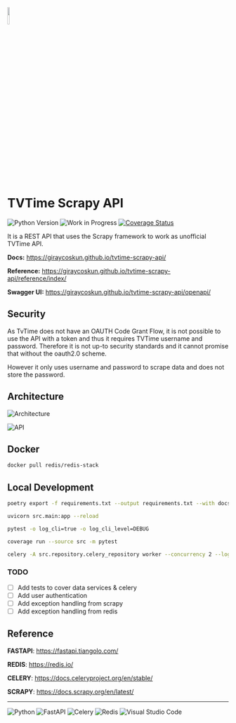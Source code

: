 <img src="https://cdn-icons-png.flaticon.com/512/10194/10194172.png" width="10%">

# TVTime Scrapy API

![Python Version](https://img.shields.io/badge/python-3.10-blue.svg)
![Work in Progress](https://img.shields.io/badge/Work-In%20Progress-red)
[![Coverage Status](https://coveralls.io/repos/github/giraycoskun/tvtime-scrapy-api/badge.svg?branch=main)](https://coveralls.io/github/giraycoskun/tvtime-scrapy-api?branch=main)

It is a REST API that uses the Scrapy framework to work as unofficial TVTime API.

**Docs:** <https://giraycoskun.github.io/tvtime-scrapy-api/>

**Reference:** <https://giraycoskun.github.io/tvtime-scrapy-api/reference/index/>

**Swagger UI:** <https://giraycoskun.github.io/tvtime-scrapy-api/openapi/>

## Security

As TvTime does not have an OAUTH Code Grant Flow, it is not possible to use the API with a token and thus it requires TVTime username and password. Therefore it is not up-to security standards and it cannot promise that without the oauth2.0 scheme.

However it only uses username and password to scrape data and does not store the password.

## Architecture

![Architecture](https://drive.google.com/uc?export=view&id=1EOAMykKKfjmsLSeXlrIw4QOsD3BSgAZU)

![API](https://drive.google.com/uc?export=view&id=1AhywkAhRfkQv_xdmGha4vFxjuqfKLAkk)

## Docker

```bash
docker pull redis/redis-stack
```

## Local Development

```bash
poetry export -f requirements.txt --output requirements.txt --with docs,dev,test
```

```bash
uvicorn src.main:app --reload
```

```bash
pytest -o log_cli=true -o log_cli_level=DEBUG 
```

```bash
coverage run --source src -m pytest
```

```bash
celery -A src.repository.celery_repository worker --concurrency 2 --loglevel=DEBUG
```

### TODO

- [ ] Add tests to cover data services & celery
- [ ] Add user authentication
- [ ] Add exception handling from scrapy
- [ ] Add exception handling from redis

## Reference

**FASTAPI**: <https://fastapi.tiangolo.com/>

**REDIS**: <https://redis.io/>

**CELERY**: <https://docs.celeryproject.org/en/stable/>

**SCRAPY**: <https://docs.scrapy.org/en/latest/>

---

![Python](https://img.shields.io/badge/python-3670A0?style=for-the-badge&logo=python&logoColor=ffdd54)
![FastAPI](https://img.shields.io/badge/FastAPI-005571?style=for-the-badge&logo=fastapi)
![Celery](https://img.shields.io/badge/Celery-37814A?logo=celery&logoColor=fff&style=for-the-badge)
![Redis](https://img.shields.io/badge/redis-%23DD0031.svg?style=for-the-badge&logo=redis&logoColor=white)
![Visual Studio Code](https://img.shields.io/badge/Visual%20Studio%20Code-0078d7.svg?style=for-the-badge&logo=visual-studio-code&logoColor=white)
